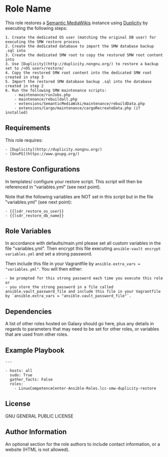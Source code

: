 Role Name
=========

This role restores a [Semantic MediaWikis](http://www.semantic-mediawiki.org) instance using [Duplicity](http://duplicity.nongnu.org/) by executing the following steps:

	1. Create the dedicated OS user (matching the original DB user) for executing the SMW restore process
	2. Create the dedicated database to import the SMW database backup .sql into
	3. Create the dedicated SMW root to copy the restored SMW root content into
	3. Use [Duplicity](http://duplicity.nongnu.org/) to restore a backup set to /<OS user>/restore/
	4. Copy the restored SMW root content into the dedicated SMW root created in step 3
	5. Import the restored SMW database backup .sql into the database created in step 2
	6. Run the following SMW maintenance scripts:
		- maintenance/runJobs.php
		- maintenance/rebuildall.php
		- extensions/SemanticMediaWiki/maintenance/rebuildData.php
		- extensions/Cargo/maintenance/cargoRecreateData.php (if installed)

Requirements
------------

This role requires:

	- [Duplicity](http://duplicity.nongnu.org/)
	- [GnuPG](https://www.gnupg.org/)


Restore Configurations
----------------------

In templates/ configure your restore script. This script will then be referenced in "variables.yml" (see next point).

Note that the following variables are NOT set in this script but in the file "variables.yml" (see next point):

	- {{lsdr_restore_os_user}}
	- {{lsdr_restore_db_name}}

Role Variables
--------------

In accordance with defaults/main.yml please set all custom variables in the file "variables.yml". Then encrypt this file executing `ansible-vault encrypt variables.yml` and set a strong password.

Then include this file in your Vagrantfile by `ansible.extra_vars = "variables.yml"`. You will then either:

	- be prompted for this strong password each time you execute this role or
	- you store the strong password in a file called ansible.vault_password_file and include this file in your Vagrantfile by `ansible.extra_vars = "ansible.vault_password_file"`.

Dependencies
------------

A list of other roles hosted on Galaxy should go here, plus any details in regards to parameters that may need to be set for other roles, or variables that are used from other roles.

Example Playbook
----------------

	---

	- hosts: all
	  sudo: True
	  gather_facts: False
	  roles:
	    - LinuxCompetenceCenter-Ansible-Roles.lcc-smw-duplicity-restore

License
-------

GNU GENERAL PUBLIC LICENSE

Author Information
------------------

An optional section for the role authors to include contact information, or a website (HTML is not allowed).